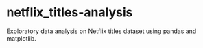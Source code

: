 # netflix_titles-analysis
Exploratory data analysis on Netflix titles dataset using pandas and matplotlib.
